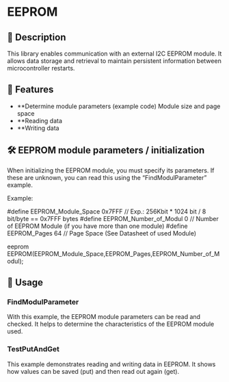 # EEPROM

## 📜 Description

This library enables communication with an external I2C EEPROM module. It allows data storage and retrieval to maintain persistent information between microcontroller restarts.

## 📌 Features

- **Determine module parameters (example code) Module size and page space
- **Reading data
- **Writing data

## 🛠 EEPROM module parameters / initialization

When initializing the EEPROM module, you must specify its parameters.
If these are unknown, you can read this using the “FindModulParameter” example.

Example:

  #define EEPROM_Module_Space      0x7FFF // Exp.: 256Kbit * 1024 bit / 8 bit/byte == 0x7FFF bytes
  #define EEPROM_Number_of_Modul   0      // Number of EEPROM Module (if you have more than one module)
  #define EEPROM_Pages             64     // Page Space (See Datasheet of used Module)

  eeprom EEPROM(EEPROM_Module_Space,EEPROM_Pages,EEPROM_Number_of_Modul);

## 🚀 Usage

### FindModulParameter

With this example, the EEPROM module parameters can be read and checked. It helps to determine the characteristics of the EEPROM module used.

### TestPutAndGet

This example demonstrates reading and writing data in EEPROM. It shows how values ​​can be saved (put) and then read out again (get).
